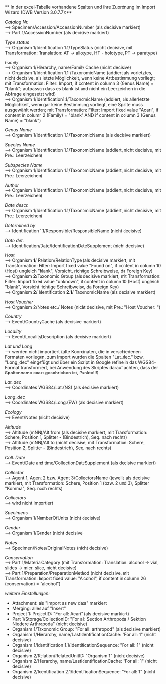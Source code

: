** In der excel-Tabelle vorhandene Spalten und ihre Zuordnung im Import Wizard (DWB Version 3.0.7.7):**

_Catalog Nr._  
--> Specimen/Accession/AccessionNumber (als decisive markiert)  
--> Part 1/AccessionNumber (als decisive markiert)  


_Type status_  
--> Organism 1/Identification 1.1/TypeStatus (nicht decisive, mit Transformation: Translation: AT -> allotype, HT - holotype, PT -> paratype)  

_Family_  
--> Organism 1/Hierarchy, name/Family Cache (nicht decisive)  
--> Organism 1/Identification 1.1 /TaxonomicName (addiert als vorletztes, nicht decisive, als letzte Möglichkeit, wenn keine Artbestimmung vorliegt; mit Transformation: Filter: Import, if content in column 3 (Genus Name) = "blank"; aufpassen dass es blank ist und nicht ein Leerzeichen in die Abfrage eingesetzt wird)  
--> Organism 1/Identification1.1/TaxonomicName (addiert, als allerletzte Möglichkeit, wenn gar keine Bestimmung vorliegt, eine Spalte muss ausgewählt werden; mit Transformation: Filter: Import fixed value "Acari", if content in column 2 (Family) = "blank" AND if content in column 3 (Genus Name) = "blank")  


_Genus Name_  
--> Organism 1/Identification 1.1/TaxonomicName (als decisive markiert)  


_Species Name_  
--> Organism 1/Identification 1.1/TaxonomicName (addiert, nicht decisive, mit Pre.: Leerzeichen)  


_Subspecies Name_  
--> Organism 1/Identification 1.1/TaxonomicName (addiert, nicht decisive, mit Pre.: Leerzeichen)  


_Author_  
--> Organism 1/Identification 1.1/TaxonomicName (addiert, nicht decisive, mit Pre.: Leerzeichen)  


_Date descr._  
--> Organism 1/Identification 1.1/TaxonomicName (addiert, nicht decisive, mit Pre.: Leerzeichen)  


_Determined by_  
--> Identification 1.1/Responsible/ResponsibleName (nicht decisive)  


_Date det._  
--> Identification/Date/IdentificationDateSupplement (nicht decisive)  


_Host_  
--> Organism **1**/ Relation/RelationType (als decisive markiert, mit Transformation: Filter: Import fixed value "Found on", if content in column 10 (Host) ungleich "blank", Vorsicht, richtige Schreibweise, da Foreign Key)  
--> Organism **2**/Taxonomic Group (als decisive markiert; mit Transformation: Filter: Import fixed value "unknown", if content in column 10 (Host) ungleich "blank", Vorsicht richtige Schreibweise, da Foreign Key)   
--> Organism **2**/ Identification **2.1**/ TaxonomicName (als decisive markiert)  


_Host Voucher_  
--> Organism 2/Notes etc./ Notes (nicht decisive, mit Pre.: "Host Voucher: ")  

 
_Country_  
--> Event/CountryCache (als decisive markiert)  

_Locality_  
--> Event/LocalityDescription (als decisive markiert)  

_Lat und Long_  
--> werden nicht importiert (alte Koordinaten, die in verschiedenen Formaten vorliegen, zum Import wurden die Spalten "Lat_dec." bzw. "Long_dec" eingefügt und über ein Script in Google refine in das WGS84-Format transformiert, bei Anwendung des Skriptes darauf achten, dass der Spaltenname exakt geschrieben ist, Punkte!!!)  


_Lat_dec_  
--> Coordinates WGS84/Lat.(NS) (als decisive markiert)  


_Long_dec_  
--> Coordinates WGS84/Long.(EW) (als decisive markiert)  


_Ecology_  
--> Event/Notes (nicht decisive)  


_Altitude_  
--> Altitude (mNN)/Alt.from (als decisive markiert, mit Transformation: Schere, Position 1, Splitter - (Bindestrich), Seq. nach rechts)  
--> Altitude (mNN)/Alt.to (nicht decisive, mit Transformation: Schere, Position 2, Splitter - (Bindestrich), Seq. nach rechts)  


_Coll. Date_  
--> Event/Date and time/CollectionDateSupplement (als decisive markiert)  



_Collector_  
--> Agent 1, Agent 2 bzw. Agent 3/CollectorsName (jeweils als decisive markiert, mit Transformation: Schere, Position 1 (bzw. 2 und 3), Splitter "Komma", Seq. nach rechts)  


_Collectors_  
--> wird nicht importiert  


_Specimens_  
--> Organism 1/NumberOfUnits (nicht decisive)  


_Gender_  
--> Organism 1/Gender (nicht decisive)  


_Notes_  
--> Specimen/Notes/OriginalNotes (nicht decisive)  


_Conservation_  
--> Part 1/MaterialCategory (mit Transformation: Translation: alcohol -> vial, slides -> micr. slide, nicht decisive)  
--> Part 1/Preparation/PreparationMethod (nicht decisive, mit Transformation: Import fixed value: "Alcohol", if content in column 26 (conservation) = "alcohol")  


_weitere Einstellungen:_  

-  Attachment: als "Import as new data" markiert  
-  Merging: alles auf "Insert"  
-  Project 1: ProjectID: "For all: Acari" (als decisive markiert)  
-  Part 1/Storage/CollectionID: "For all: Section Arthropoda / Sektion Niedere Arthropoda" (nicht decisive)  
-  Organism 1/Taxonomic Group: "For all: arthropod" (als decisive markiert)  
-  Organism 1/Hierarchy, name/LastIdentificationCache: "For all: 1" (nicht decisive)
-  Organism 1/Identification 1.1/IdentificationSequence: "For all: 1" (nicht decisive)  
-  Organism 2/Relation/RelatedUnitID: "Organism 1" (nicht decisive)  
-  Organism 2/Hierarchy, name/LastIdentificationCache: "For all: 1" (nicht decisive)  
-  Organism 2/Identification 2.1/IdentificationSequence: "For all: 1" (nicht decisive)  
